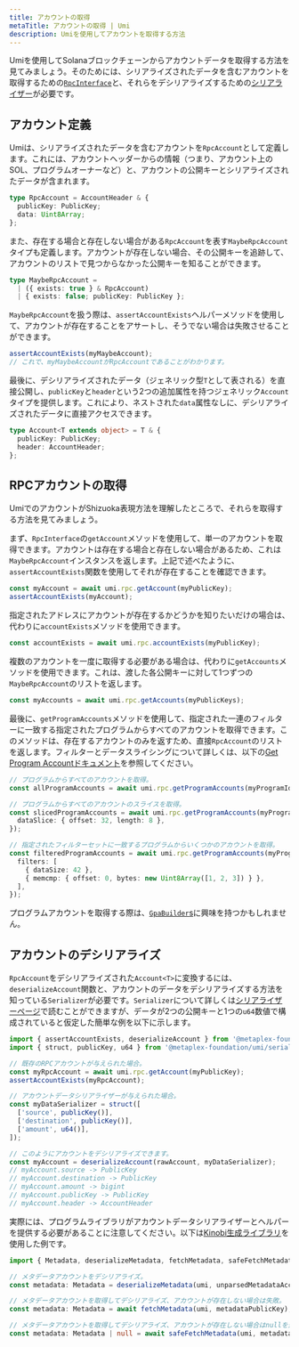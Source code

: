 ```yaml
---
title: アカウントの取得
metaTitle: アカウントの取得 | Umi
description: Umiを使用してアカウントを取得する方法
---
```


Umiを使用してSolanaブロックチェーンからアカウントデータを取得する方法を見てみましょう。そのためには、シリアライズされたデータを含むアカウントを取得するための[`RpcInterface`](https://umi.typedoc.metaplex.com/interfaces/umi.RpcInterface.html)と、それらをデシリアライズするための[シリアライザー](serializers)が必要です。

## アカウント定義

Umiは、シリアライズされたデータを含むアカウントを`RpcAccount`として定義します。これには、アカウントヘッダーからの情報（つまり、アカウント上のSOL、プログラムオーナーなど）と、アカウントの公開キーとシリアライズされたデータが含まれます。

```ts
type RpcAccount = AccountHeader & {
  publicKey: PublicKey;
  data: Uint8Array;
};
```

また、存在する場合と存在しない場合がある`RpcAccount`を表す`MaybeRpcAccount`タイプも定義します。アカウントが存在しない場合、その公開キーを追跡して、アカウントのリストで見つからなかった公開キーを知ることができます。

```ts
type MaybeRpcAccount =
  | ({ exists: true } & RpcAccount)
  | { exists: false; publicKey: PublicKey };
```

`MaybeRpcAccount`を扱う際は、`assertAccountExists`ヘルパーメソッドを使用して、アカウントが存在することをアサートし、そうでない場合は失敗させることができます。

```ts
assertAccountExists(myMaybeAccount);
// これで、myMaybeAccountがRpcAccountであることがわかります。
```

最後に、デシリアライズされたデータ（ジェネリック型`T`として表される）を直接公開し、`publicKey`と`header`という2つの追加属性を持つジェネリック`Account`タイプを提供します。これにより、ネストされた`data`属性なしに、デシリアライズされたデータに直接アクセスできます。

```ts
type Account<T extends object> = T & {
  publicKey: PublicKey;
  header: AccountHeader;
};
```

## RPCアカウントの取得

UmiでのアカウントがShizuoka表現方法を理解したところで、それらを取得する方法を見てみましょう。

まず、`RpcInterface`の`getAccount`メソッドを使用して、単一のアカウントを取得できます。アカウントは存在する場合と存在しない場合があるため、これは`MaybeRpcAccount`インスタンスを返します。上記で述べたように、`assertAccountExists`関数を使用してそれが存在することを確認できます。

```ts
const myAccount = await umi.rpc.getAccount(myPublicKey);
assertAccountExists(myAccount);
```

指定されたアドレスにアカウントが存在するかどうかを知りたいだけの場合は、代わりに`accountExists`メソッドを使用できます。

```ts
const accountExists = await umi.rpc.accountExists(myPublicKey);
```

複数のアカウントを一度に取得する必要がある場合は、代わりに`getAccounts`メソッドを使用できます。これは、渡した各公開キーに対して1つずつの`MaybeRpcAccount`のリストを返します。

```ts
const myAccounts = await umi.rpc.getAccounts(myPublicKeys);
```

最後に、`getProgramAccounts`メソッドを使用して、指定された一連のフィルターに一致する指定されたプログラムからすべてのアカウントを取得できます。このメソッドは、存在するアカウントのみを返すため、直接`RpcAccount`のリストを返します。フィルターとデータスライシングについて詳しくは、以下の[Get Program Accountドキュメント](https://solanacookbook.com/guides/get-program-accounts.html)を参照してください。

```ts
// プログラムからすべてのアカウントを取得。
const allProgramAccounts = await umi.rpc.getProgramAccounts(myProgramId);

// プログラムからすべてのアカウントのスライスを取得。
const slicedProgramAccounts = await umi.rpc.getProgramAccounts(myProgramId, {
  dataSlice: { offset: 32, length: 8 },
});

// 指定されたフィルターセットに一致するプログラムからいくつかのアカウントを取得。
const filteredProgramAccounts = await umi.rpc.getProgramAccounts(myProgramId, {
  filters: [
    { dataSize: 42 },
    { memcmp: { offset: 0, bytes: new Uint8Array([1, 2, 3]) } },
  ],
});
```

プログラムアカウントを取得する際は、[`GpaBuilder`s](helpers#gpabuilders)に興味を持つかもしれません。

## アカウントのデシリアライズ

`RpcAccount`をデシリアライズされた`Account<T>`に変換するには、`deserializeAccount`関数と、アカウントのデータをデシリアライズする方法を知っている`Serializer`が必要です。`Serializer`について詳しくは[シリアライザーページ](serializers)で読むことができますが、データが2つの公開キーと1つの`u64`数値で構成されていると仮定した簡単な例を以下に示します。

```ts
import { assertAccountExists, deserializeAccount } from '@metaplex-foundation/umi';
import { struct, publicKey, u64 } from '@metaplex-foundation/umi/serializers';

// 既存のRPCアカウントが与えられた場合。
const myRpcAccount = await umi.rpc.getAccount(myPublicKey);
assertAccountExists(myRpcAccount);

// アカウントデータシリアライザーが与えられた場合。
const myDataSerializer = struct([
  ['source', publicKey()],
  ['destination', publicKey()],
  ['amount', u64()],
]);

// このようにアカウントをデシリアライズできます。
const myAccount = deserializeAccount(rawAccount, myDataSerializer);
// myAccount.source -> PublicKey
// myAccount.destination -> PublicKey
// myAccount.amount -> bigint
// myAccount.publicKey -> PublicKey
// myAccount.header -> AccountHeader
```

実際には、プログラムライブラリがアカウントデータシリアライザーとヘルパーを提供する必要があることに注意してください。以下は[Kinobi生成ライブラリ](kinobi)を使用した例です。

```ts
import { Metadata, deserializeMetadata, fetchMetadata, safeFetchMetadata } from '@metaplex-foundation/mpl-token-metadata';

// メタデータアカウントをデシリアライズ。
const metadata: Metadata = deserializeMetadata(umi, unparsedMetadataAccount);

// メタデータアカウントを取得してデシリアライズ、アカウントが存在しない場合は失敗。
const metadata: Metadata = await fetchMetadata(umi, metadataPublicKey);

// メタデータアカウントを取得してデシリアライズ、アカウントが存在しない場合はnullを返す。
const metadata: Metadata | null = await safeFetchMetadata(umi, metadataPublicKey);
```